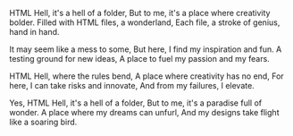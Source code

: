 HTML Hell, it's a hell of a folder,
But to me, it's a place where creativity bolder.
Filled with HTML files, a wonderland,
Each file, a stroke of genius, hand in hand.

It may seem like a mess to some,
But here, I find my inspiration and fun.
A testing ground for new ideas,
A place to fuel my passion and my fears.

HTML Hell, where the rules bend,
A place where creativity has no end,
For here, I can take risks and innovate,
And from my failures, I elevate.

Yes, HTML Hell, it's a hell of a folder,
But to me, it's a paradise full of wonder.
A place where my dreams can unfurl,
And my designs take flight like a soaring bird.
